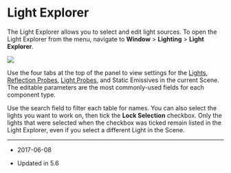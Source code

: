 # Light Explorer

The Light Explorer allows you to select and edit light sources. To open the Light Explorer from the menu, navigate to __Window__ > __Lighting__ > __Light Explorer__. 

![](../uploads/Main/LightingExplorer-0.png)

Use the four tabs at the top of the panel to view settings for the [Lights](LightSources), [Reflection Probes](class-ReflectionProbe), [Light Probes](LightProbes), and Static Emissives in the current Scene. The editable parameters are the most commonly-used fields for each component type. 

Use the search field to filter each table for names. You can also select the lights you want to work on, then tick the __Lock Selection__ checkbox. Only the lights that were selected when the checkbox was ticked remain listed in the Light Explorer, even if you select a different Light in the Scene.

---

* <span class="page-edit"> 2017-06-08  <!-- include IncludeTextNewPageSomeEdit --></span>

* <span class="page-history">Updated in 5.6</span>
